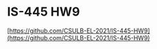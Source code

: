 # IS-445 HW9

[https://github.com/CSULB-EL-2021/IS-445-HW9](https://github.com/CSULB-EL-2021/IS-445-HW9)

